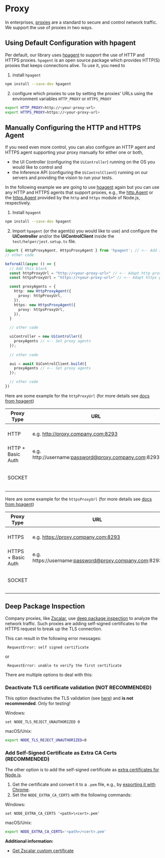 # Proxy

In enterprises, [proxies](https://en.wikipedia.org/wiki/Proxy_server) are a standard to secure and control network traffic. We support the use of proxies in two ways.

## Using Default Configuration with hpagent

 Per default, our library uses [hpagent](https://github.com/delvedor/hpagent) to support the use of HTTP and HTTPS proxies. `hpagent` is an open source package which provides HTTP(S) proxies that keeps connections alive. To use it, you need to
1. install `hpagent`
```bash
npm install --save-dev hpagent 
```
2. configure which proxies to use by setting the proxies' URLs using the environment variables `HTTP_PROXY` or `HTTPS_PROXY`
```bash
export HTTP_PROXY=http://<your-proxy-url>
export HTTPS_PROXY=https://<your-proxy-url>
```

## Manually Configuring the HTTP and HTTPS Agent

If you need even more control, you can also configure an HTTP agent and HTTPS agent supporting your proxy manually for either one or both, 
- the UI Controller (configuring the `UiController`) running on the OS you would like to control and
- the Inference API (configuring the `UiControlClient`) running on our servers and providing the vision to run your tests.

In the following example we are going to use [hpagent](https://github.com/delvedor/hpagent) again but you can use any HTTP and HTTPS agents that support proxies, e.g., the [http.Agent](https://nodejs.org/api/http.html#class-httpagent) or the [https.Agent](https://nodejs.org/api/https.html#class-httpsagent) provided by the `http` and `https` module of Node.js, respectively.

1. Install `hpagent`
```bash
npm install --save-dev hpagent 
```

2. Import `hpagent` (or the agent(s) you would like to use) and configure the **UiController** and/or the **UiControlClient** inside the `test/helper/jest.setup.ts` file.
```typescript
import { HttpProxyAgent, HttpsProxyAgent } from 'hpagent'; // <-- Add imports
// other code

beforeAll(async () => {
  // Add this block
  const httpProxyUrl = "http://<your-proxy-url>" // <-- Adapt http proxy url
  const httpsProxyUrl = "https://<your-proxy-url>" // <-- Adapt https proxy url

  const proxyAgents = {
    http: new HttpProxyAgent({
      proxy: httpProxyUrl,
    }),
    https: new HttpsProxyAgent({
      proxy: httpsProxyUrl,
    }),
  }

  // other code

  uiController = new UiController({
    proxyAgents // <-- Set proxy agents
  });
  
  // other code

  aui = await UiControlClient.build({
    proxyAgents // <-- Set proxy agents
  });

  // other code
})
```

Here are some example for the `httpProxyUrl` (for more details see [docs from hpagent](https://github.com/delvedor/hpagent#usage))

| Proxy Type | URL | Description | 
| --- | --- | --- | 
| HTTP | e.g. http://proxy.company.com:8293 |  A HTTP proxy without authentication |
| HTTP + Basic Auth | e.g. http://username:password@proxy.company.com:8293 |  A HTTP proxy with authentication |
| SOCKET |  |  Socket proxies are not supported by `hpagent` |

Here are some example for the `httpsProxyUrl` (for more details see [docs from hpagent](https://github.com/delvedor/hpagent#usage))

| Proxy Type | URL | Description | 
| --- | --- | --- | 
| HTTPS | e.g. https://proxy.company.com:8293 |  A HTTPS proxy without authentication |
| HTTPS + Basic Auth | e.g. https://username:password@proxy.company.com:8293 |  A HTTP proxy with authentication.  |
| SOCKET |  |  Socket proxies are not supported by `hpagent` |

## Deep Package Inspection

Company proxies, like [Zscalar](https://www.zscaler.com/resources/security-terms-glossary/what-is-cloud-proxy), use [deep package inspection](https://en.wikipedia.org/wiki/Deep_packet_inspection) to analyze the network traffic. Such proxies are adding self-signed certificates to the HTTPS request to break up the TLS connection.

This can result in the following error messages:
```
 RequestError: self signed certificate
```
or
```
 RequestError: unable to verify the first certificate
```

There are multiple options to deal with this:

### Deactivate TLS certificate validation (NOT RECOMMENDED)

This option deactivates the TLS validation (see [here](https://nodejs.org/api/cli.html#node_tls_reject_unauthorizedvalue)) and **is not recommended**. Only for testing!

Windows:
```shell
set NODE_TLS_REJECT_UNAUTHORIZED 0
```

macOS/Unix:
```bash
export NODE_TLS_REJECT_UNAUTHORIZED=0
```

### Add Self-Signed Certificate as Extra CA Certs (RECOMMENDED)

The other option is to add the self-signed certificate as [extra certificates for Node.js](https://nodejs.org/api/cli.html#node_extra_ca_certsfile). 

1. Get the certificate and convert it to a `.pem` file, e.g., by [exporting it with Chrome](https://superuser.com/a/1292098).
2. Set the `NODE_EXTRA_CA_CERTS` with the following commands:

Windows:
```shell
set NODE_EXTRA_CA_CERTS '<path>\<cert>.pem'
```

macOS/Unix:
```bash
export NODE_EXTRA_CA_CERTS='<path>/<cert>.pem'
```

**Additional information:**
- [Get Zscalar custom certificate](https://help.zscaler.com/zia/adding-custom-certificate-application-specific-trusted-store) 



